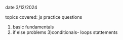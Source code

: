 date 3/12/2024 

topics covered:
js practice questions

1) basic fundamentals
2) if else problems
3)conditionals- loops stattements

